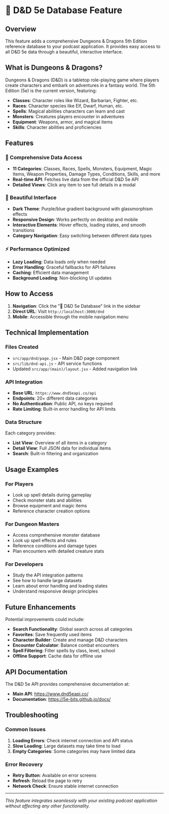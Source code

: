 # 🎲 D&D 5e Database Feature

## Overview

This feature adds a comprehensive Dungeons & Dragons 5th Edition reference database to your podcast application. It provides easy access to all D&D 5e data through a beautiful, interactive interface.

## What is Dungeons & Dragons?

Dungeons & Dragons (D&D) is a tabletop role-playing game where players create characters and embark on adventures in a fantasy world. The 5th Edition (5e) is the current version, featuring:

- **Classes**: Character roles like Wizard, Barbarian, Fighter, etc.
- **Races**: Character species like Elf, Dwarf, Human, etc.
- **Spells**: Magical abilities characters can learn and cast
- **Monsters**: Creatures players encounter in adventures
- **Equipment**: Weapons, armor, and magical items
- **Skills**: Character abilities and proficiencies

## Features

### 🚀 Comprehensive Data Access
- **11 Categories**: Classes, Races, Spells, Monsters, Equipment, Magic Items, Weapon Properties, Damage Types, Conditions, Skills, and more
- **Real-time API**: Fetches live data from the official D&D 5e API
- **Detailed Views**: Click any item to see full details in a modal

### 🎨 Beautiful Interface
- **Dark Theme**: Purple/blue gradient background with glassmorphism effects
- **Responsive Design**: Works perfectly on desktop and mobile
- **Interactive Elements**: Hover effects, loading states, and smooth transitions
- **Category Navigation**: Easy switching between different data types

### ⚡ Performance Optimized
- **Lazy Loading**: Data loads only when needed
- **Error Handling**: Graceful fallbacks for API failures
- **Caching**: Efficient data management
- **Background Loading**: Non-blocking UI updates

## How to Access

1. **Navigation**: Click the "🎲 D&D 5e Database" link in the sidebar
2. **Direct URL**: Visit `http://localhost:3000/dnd`
3. **Mobile**: Accessible through the mobile navigation menu

## Technical Implementation

### Files Created
- `src/app/dnd/page.jsx` - Main D&D page component
- `src/lib/dnd-api.js` - API service functions
- Updated `src/app/(main)/layout.jsx` - Added navigation link

### API Integration
- **Base URL**: `https://www.dnd5eapi.co/api`
- **Endpoints**: 20+ different data categories
- **No Authentication**: Public API, no keys required
- **Rate Limiting**: Built-in error handling for API limits

### Data Structure
Each category provides:
- **List View**: Overview of all items in a category
- **Detail View**: Full JSON data for individual items
- **Search**: Built-in filtering and organization

## Usage Examples

### For Players
- Look up spell details during gameplay
- Check monster stats and abilities
- Browse equipment and magic items
- Reference character creation options

### For Dungeon Masters
- Access comprehensive monster database
- Look up spell effects and rules
- Reference conditions and damage types
- Plan encounters with detailed creature stats

### For Developers
- Study the API integration patterns
- See how to handle large datasets
- Learn about error handling and loading states
- Understand responsive design principles

## Future Enhancements

Potential improvements could include:
- **Search Functionality**: Global search across all categories
- **Favorites**: Save frequently used items
- **Character Builder**: Create and manage D&D characters
- **Encounter Calculator**: Balance combat encounters
- **Spell Filtering**: Filter spells by class, level, school
- **Offline Support**: Cache data for offline use

## API Documentation

The D&D 5e API provides comprehensive documentation at:
- **Main API**: https://www.dnd5eapi.co/
- **Documentation**: https://5e-bits.github.io/docs/

## Troubleshooting

### Common Issues
1. **Loading Errors**: Check internet connection and API status
2. **Slow Loading**: Large datasets may take time to load
3. **Empty Categories**: Some categories may have limited data

### Error Recovery
- **Retry Button**: Available on error screens
- **Refresh**: Reload the page to retry
- **Network Check**: Ensure stable internet connection

---

*This feature integrates seamlessly with your existing podcast application without affecting any other functionality.*
